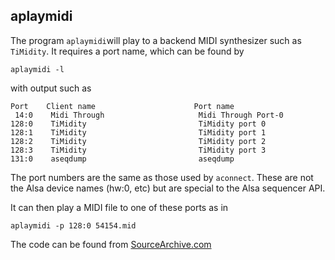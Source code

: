 
##  aplaymidi 


The program `aplaymidi`will play to a backend MIDI synthesizer such as `TiMidity`. It requires a port name, which can be found by

```
aplaymidi -l
```


with output such as

```
Port    Client name                      Port name
 14:0    Midi Through                     Midi Through Port-0
128:0    TiMidity                         TiMidity port 0
128:1    TiMidity                         TiMidity port 1
128:2    TiMidity                         TiMidity port 2
128:3    TiMidity                         TiMidity port 3
131:0    aseqdump                         aseqdump
```


The port numbers are the same as those used by `aconnect`.
These are not the Alsa device names (hw:0, etc) but are special
to the Alsa sequencer API.


It can then play a MIDI file to one of these ports as in

```
aplaymidi -p 128:0 54154.mid
```


The code can be found from [SourceArchive.com](http://alsa-utils.sourcearchive.com/documentation/1.0.8/aplaymidi_8c-source.html) 

